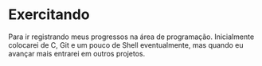 # Exercitando
 Para ir registrando meus progressos na área de programação. 
 Inicialmente colocarei de C, Git e um pouco de Shell eventualmente, mas quando eu avançar mais entrarei em outros projetos.

